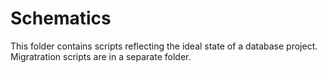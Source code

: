 Schematics 
==============  

This folder contains scripts reflecting the ideal state of a database project. 
Migratration scripts are in a separate folder. 
